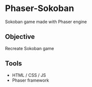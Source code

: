 # Phaser-Sokoban
Sokoban game made with Phaser engine
## Objective
Recreate Sokoban game 
## Tools
- HTML / CSS / JS
- Phaser framework
